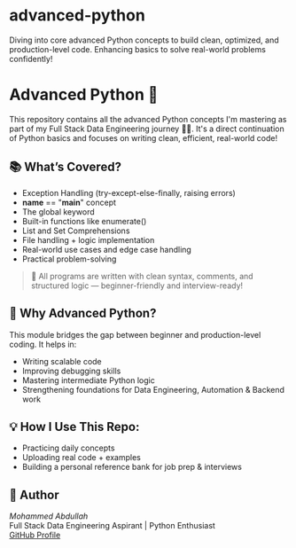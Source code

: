 # advanced-python
Diving into core advanced Python concepts to build clean, optimized, and production-level code. Enhancing basics to solve real-world problems confidently!
# Advanced Python 🚀

This repository contains all the advanced Python concepts I'm mastering as part of my Full Stack Data Engineering journey 👨‍💻. It's a direct continuation of Python basics and focuses on writing clean, efficient, real-world code!

## 📚 What’s Covered?

- Exception Handling (try-except-else-finally, raising errors)
- __name__ == "__main__" concept
- The global keyword
- Built-in functions like enumerate()
- List and Set Comprehensions
- File handling + logic implementation
- Real-world use cases and edge case handling
- Practical problem-solving

> 📌 All programs are written with clean syntax, comments, and structured logic — beginner-friendly and interview-ready!

## 🧠 Why Advanced Python?

This module bridges the gap between beginner and production-level coding. It helps in:
- Writing scalable code
- Improving debugging skills
- Mastering intermediate Python logic
- Strengthening foundations for Data Engineering, Automation & Backend work

## 💡 How I Use This Repo:
- Practicing daily concepts
- Uploading real code + examples
- Building a personal reference bank for job prep & interviews

## 👤 Author
*Mohammed Abdullah*  
Full Stack Data Engineering Aspirant | Python Enthusiast  
[GitHub Profile](https://github.com/abdullah-fsde)
